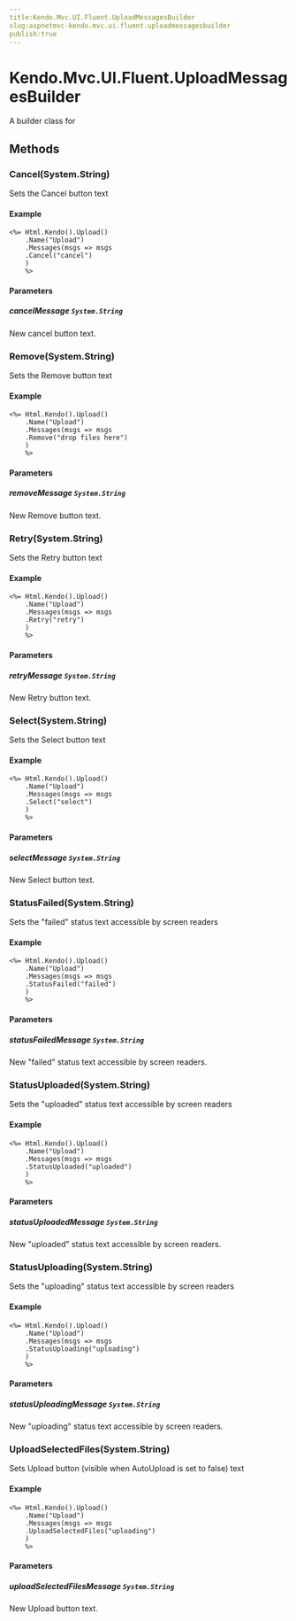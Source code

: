 ```yaml
---
title:Kendo.Mvc.UI.Fluent.UploadMessagesBuilder
slug:aspnetmvc-kendo.mvc.ui.fluent.uploadmessagesbuilder
publish:true
---
```


# Kendo.Mvc.UI.Fluent.UploadMessagesBuilder

A builder class for

## Methods

### Cancel(System.String)
Sets the Cancel button text

#### Example
    <%= Html.Kendo().Upload()
        .Name("Upload")
        .Messages(msgs => msgs
        .Cancel("cancel")
        )
        %>

#### Parameters

##### cancelMessage `System.String`
New cancel button text.

### Remove(System.String)
Sets the Remove button text

#### Example
    <%= Html.Kendo().Upload()
        .Name("Upload")
        .Messages(msgs => msgs
        .Remove("drop files here")
        )
        %>

#### Parameters

##### removeMessage `System.String`
New Remove button text.

### Retry(System.String)
Sets the Retry button text

#### Example
    <%= Html.Kendo().Upload()
        .Name("Upload")
        .Messages(msgs => msgs
        .Retry("retry")
        )
        %>

#### Parameters

##### retryMessage `System.String`
New Retry button text.

### Select(System.String)
Sets the Select button text

#### Example
    <%= Html.Kendo().Upload()
        .Name("Upload")
        .Messages(msgs => msgs
        .Select("select")
        )
        %>

#### Parameters

##### selectMessage `System.String`
New Select button text.

### StatusFailed(System.String)
Sets the "failed" status text accessible by screen readers

#### Example
    <%= Html.Kendo().Upload()
        .Name("Upload")
        .Messages(msgs => msgs
        .StatusFailed("failed")
        )
        %>

#### Parameters

##### statusFailedMessage `System.String`
New "failed" status text accessible by screen readers.

### StatusUploaded(System.String)
Sets the "uploaded" status text accessible by screen readers

#### Example
    <%= Html.Kendo().Upload()
        .Name("Upload")
        .Messages(msgs => msgs
        .StatusUploaded("uploaded")
        )
        %>

#### Parameters

##### statusUploadedMessage `System.String`
New "uploaded" status text accessible by screen readers.

### StatusUploading(System.String)
Sets the "uploading" status text accessible by screen readers

#### Example
    <%= Html.Kendo().Upload()
        .Name("Upload")
        .Messages(msgs => msgs
        .StatusUploading("uploading")
        )
        %>

#### Parameters

##### statusUploadingMessage `System.String`
New "uploading" status text accessible by screen readers.

### UploadSelectedFiles(System.String)
Sets Upload button (visible when AutoUpload is set to false) text

#### Example
    <%= Html.Kendo().Upload()
        .Name("Upload")
        .Messages(msgs => msgs
        .UploadSelectedFiles("uploading")
        )
        %>

#### Parameters

##### uploadSelectedFilesMessage `System.String`
New Upload button text.